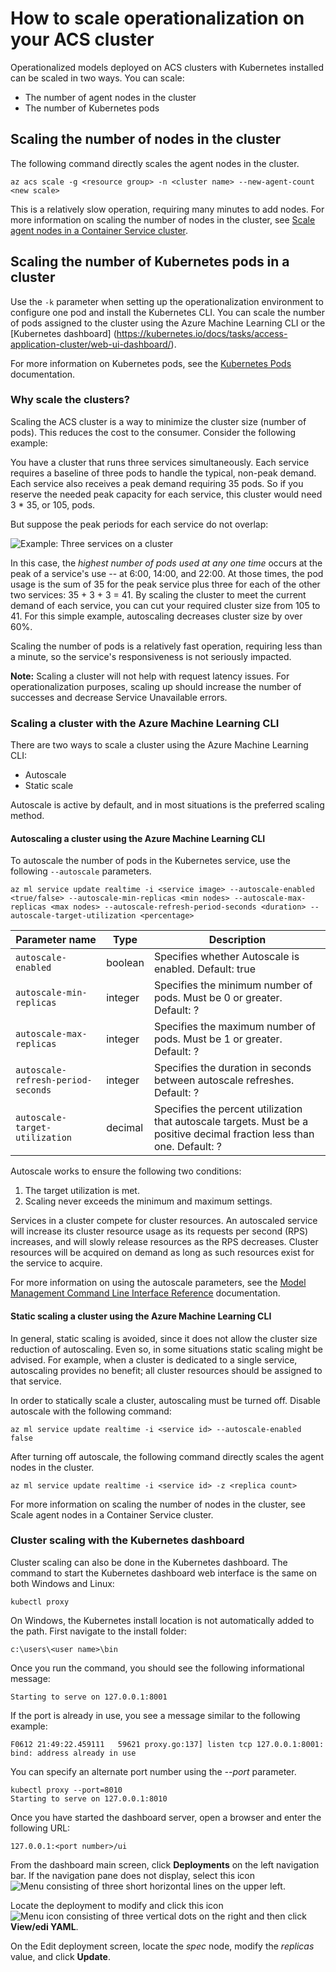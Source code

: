 # How to scale operationalization on your ACS cluster

Operationalized models deployed on ACS clusters with Kubernetes installed can be scaled in two ways. You can scale:

* The number of agent nodes in the cluster
* The number of Kubernetes pods

##  Scaling the number of nodes in the cluster

The following command directly scales the agent nodes in the cluster.

    az acs scale -g <resource group> -n <cluster name> --new-agent-count <new scale>

This is a relatively slow operation, requiring many minutes to add nodes. For more information on scaling the number of nodes in the cluster, see [Scale agent nodes in a Container Service cluster](https://docs.microsoft.com/en-us/azure/container-service/container-service-scale).

## Scaling the number of Kubernetes pods in a cluster

Use the `-k` parameter when setting up the operationalization environment to configure one pod and install the Kubernetes CLI. You can scale the number of pods assigned to the cluster using the Azure Machine Learning CLI or the [Kubernetes dashboard] (https://kubernetes.io/docs/tasks/access-application-cluster/web-ui-dashboard/).

For more information on Kubernetes pods, see the [Kubernetes Pods](https://kubernetes.io/docs/concepts/workloads/pods/pod/) documentation.

### Why scale the clusters?

Scaling the ACS cluster is a way to minimize the cluster size (number of pods). This reduces the cost to the consumer. Consider the following example:

You have a cluster that runs three services simultaneously. Each service requires a baseline of three pods to handle the typical, non-peak demand. Each service also receives a peak demand requiring 35 pods. So if you reserve the needed peak capacity for each service, this cluster would need 3 * 35, or 105, pods.

But suppose the peak periods for each service do not overlap:

![Example: Three services on a cluster](images/ThreeServices.png)

In this case, the *highest number of pods used at any one time* occurs at the peak of a service's use -- at 6:00, 14:00, and 22:00. At those times, the pod usage is the sum of 35 for the peak service plus three for each of the other two services: 35 + 3 + 3 = 41. By scaling the cluster to meet the current demand of each service, you can cut your required cluster size from 105 to 41. For this simple example, autoscaling decreases cluster size by over 60%.

Scaling the number of pods is a relatively fast operation, requiring less than a minute, so the service's responsiveness is not seriously impacted.

**Note:** Scaling a cluster will not help with request latency issues. For operationalization purposes, scaling up should increase the number of successes and decrease Service Unavailable errors.

### Scaling a cluster with the Azure Machine Learning CLI

There are two ways to scale a cluster using the Azure Machine Learning CLI:

- Autoscale
- Static scale

Autoscale is active by default, and in most situations is the preferred scaling method.

#### Autoscaling a cluster using the Azure Machine Learning CLI

To autoscale the number of pods in the Kubernetes service, use the following `--autoscale` parameters.

```
az ml service update realtime -i <service image> --autoscale-enabled <true/false> --autoscale-min-replicas <min nodes> --autoscale-max-replicas <max nodes> --autoscale-refresh-period-seconds <duration> --autoscale-target-utilization <percentage> 
```

| Parameter name | Type | Description |
|--------------------|--------------------|--------------------|
| `autoscale-enabled` | boolean | Specifies whether Autoscale is enabled. Default: true |
| `autoscale-min-replicas` | integer | Specifies the minimum number of pods. Must be 0 or greater. Default: ? |
| `autoscale-max-replicas` | integer | Specifies the maximum number of pods. Must be 1 or greater. Default: ? |
| `autoscale-refresh-period-seconds` | integer | Specifies the duration in seconds between autoscale refreshes. Default: ? |
| `autoscale-target-utilization` | decimal | Specifies the percent utilization that autoscale targets. Must be a positive decimal fraction less than one. Default: ? |

Autoscale works to ensure the following two conditions:

1. The target utilization is met.
2. Scaling never exceeds the minimum and maximum settings.

Services in a cluster compete for cluster resources. An autoscaled service will increase its cluster resource usage as its requests per second (RPS) increases, and will slowly release resources as the RPS decreases. Cluster resources will be acquired on demand as long as such resources exist for the service to acquire.

For more information on using the autoscale parameters, see the [Model Management Command Line Interface Reference](aml-cli-reference.md) documentation.

#### Static scaling a cluster using the Azure Machine Learning CLI

In general, static scaling is avoided, since it does not allow the cluster size reduction of autoscaling. Even so, in some situations static scaling might be advised. For example, when a cluster is dedicated to a single service, autoscaling provides no benefit; all cluster resources should be assigned to that service.

In order to statically scale a cluster, autoscaling must be turned off. Disable autoscale with the following command:

```
az ml service update realtime -i <service id> --autoscale-enabled false
```

After turning off autoscale, the following command directly scales the agent nodes in the cluster.

```
az ml service update realtime -i <service id> -z <replica count>
```
 
For more information on scaling the number of nodes in the cluster, see Scale agent nodes in a Container Service cluster.

### Cluster scaling with the Kubernetes dashboard

Cluster scaling can also be done in the Kubernetes dashboard. The command to start the Kubernetes dashboard web interface is the same on both Windows and Linux:

    kubectl proxy

On Windows, the Kubernetes install location is not automatically added to the path. First navigate to the install folder:
    
    c:\users\<user name>\bin

Once you run the command, you should see the following informational message:

    Starting to serve on 127.0.0.1:8001

If the port is already in use, you see a message similar to the following example:

    F0612 21:49:22.459111   59621 proxy.go:137] listen tcp 127.0.0.1:8001: bind: address already in use

You can specify an alternate port number using the *--port* parameter.

    kubectl proxy --port=8010
    Starting to serve on 127.0.0.1:8010

Once you have started the dashboard server, open a browser and enter the following URL:

    127.0.0.1:<port number>/ui

From the dashboard main screen, click **Deployments** on the left navigation bar. If the navigation pane does not display, select this icon ![Menu consisting of three short horizontal lines](https://github.com/Azure/Machine-Learning-Operationalization/blob/master/images/hamburger-icon.jpg) on the upper left.

Locate the deployment to modify and click this icon ![Menu icon consisting of three vertical dots](https://github.com/Azure/Machine-Learning-Operationalization/blob/master/images/kebab-icon.jpg) on the right and then click **View/edi YAML**.

On the Edit deployment screen, locate the *spec* node, modify the *replicas* value, and click **Update**.
